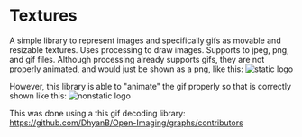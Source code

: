 # Textures

A simple library to represent images and specifically gifs as movable and resizable textures. Uses processing to draw images. Supports to jpeg, png, and gif files. Although processing already supports gifs, they are not properly animated, and would just be shown as a png, like this:
![static logo](https://i.ytimg.com/vi/nrdYDI6lTlA/maxresdefault.jpg)

However, this library is able to "animate" the gif properly so that is correctly shown like this: 
![nonstatic logo](https://images-wixmp-ed30a86b8c4ca887773594c2.wixmp.com/f/67401945-34fc-46b8-8e8f-1982847277d4/ddba22b-2fad9d00-1d3f-4ec8-a65d-199a09dfa4e1.gif?token=eyJ0eXAiOiJKV1QiLCJhbGciOiJIUzI1NiJ9.eyJzdWIiOiJ1cm46YXBwOjdlMGQxODg5ODIyNjQzNzNhNWYwZDQxNWVhMGQyNmUwIiwiaXNzIjoidXJuOmFwcDo3ZTBkMTg4OTgyMjY0MzczYTVmMGQ0MTVlYTBkMjZlMCIsIm9iaiI6W1t7InBhdGgiOiJcL2ZcLzY3NDAxOTQ1LTM0ZmMtNDZiOC04ZThmLTE5ODI4NDcyNzdkNFwvZGRiYTIyYi0yZmFkOWQwMC0xZDNmLTRlYzgtYTY1ZC0xOTlhMDlkZmE0ZTEuZ2lmIn1dXSwiYXVkIjpbInVybjpzZXJ2aWNlOmZpbGUuZG93bmxvYWQiXX0.p1RcYkkOBXh0fzpoZxaTbE1_xNWLfoLqEZv1_0utuzU)

This was done using a this gif decoding library: https://github.com/DhyanB/Open-Imaging/graphs/contributors
